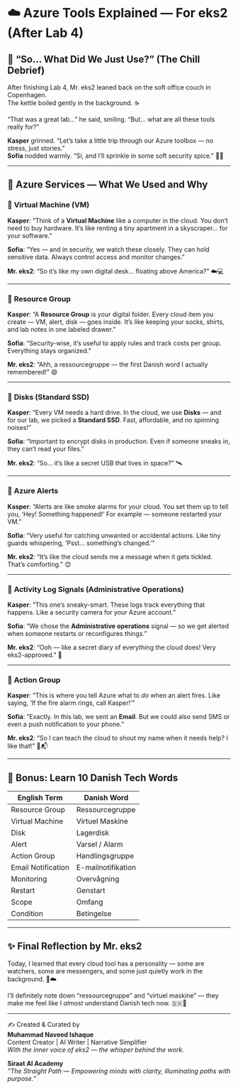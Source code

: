 # ☁️ Azure Tools Explained — For eks2 (After Lab 4)

## 💬 “So… What Did We Just Use?” (The Chill Debrief)

After finishing Lab 4, Mr. eks2 leaned back on the soft office couch in Copenhagen.  
The kettle boiled gently in the background. ☕️

“That was a great lab…” he said, smiling. “But… what are all these tools really for?”

**Kasper** grinned. “Let’s take a little trip through our Azure toolbox — no stress, just stories.”  
**Sofia** nodded warmly. “Sí, and I’ll sprinkle in some soft security spice.” 🧂🔐

---

## 🔧 Azure Services — What We Used and Why

### 🔹 **Virtual Machine (VM)**

**Kasper**: “Think of a **Virtual Machine** like a computer in the cloud. You don’t need to buy hardware. It’s like renting a tiny apartment in a skyscraper… for your software.”

**Sofia**: “Yes — and in security, we watch these closely. They can hold sensitive data. Always control access and monitor changes.”

**Mr. eks2**: “So it’s like my own digital desk… floating above America?” ☁️💻

---

### 🔹 **Resource Group**

**Kasper**: “A **Resource Group** is your digital folder. Every cloud item you create — VM, alert, disk — goes inside. It’s like keeping your socks, shirts, and lab notes in one labeled drawer.”

**Sofia**: “Security-wise, it’s useful to apply rules and track costs per group. Everything stays organized.”

**Mr. eks2**: “Ahh, a ressourcegruppe — the first Danish word I actually remembered!” 😄

---

### 🔹 **Disks (Standard SSD)**

**Kasper**: “Every VM needs a hard drive. In the cloud, we use **Disks** — and for our lab, we picked a **Standard SSD**. Fast, affordable, and no spinning noises!”

**Sofia**: “Important to encrypt disks in production. Even if someone sneaks in, they can’t read your files.”

**Mr. eks2**: “So… it’s like a secret USB that lives in space?” 🛰️

---

### 🔹 **Azure Alerts**

**Kasper**: “Alerts are like smoke alarms for your cloud. You set them up to tell you, ‘Hey! Something happened!’ For example — someone restarted your VM.”

**Sofia**: “Very useful for catching unwanted or accidental actions. Like tiny guards whispering, ‘Psst… something’s changed.’”

**Mr. eks2**: “It’s like the cloud sends me a message when it gets tickled. That’s comforting.” 😊

---

### 🔹 **Activity Log Signals (Administrative Operations)**

**Kasper**: “This one’s sneaky-smart. These logs track everything that happens. Like a security camera for your Azure account.”

**Sofia**: “We chose the **Administrative operations** signal — so we get alerted when someone restarts or reconfigures things.”

**Mr. eks2**: “Ooh — like a secret diary of everything the cloud does! Very eks2-approved.” 📓

---

### 🔹 **Action Group**

**Kasper**: “This is where you tell Azure what to *do* when an alert fires. Like saying, ‘If the fire alarm rings, call Kasper!’”

**Sofia**: “Exactly. In this lab, we sent an **Email**. But we could also send SMS or even a push notification to your phone.”

**Mr. eks2**: “So I can teach the cloud to shout my name when it needs help? I like that!” 🔔📬

---

## 📘 Bonus: Learn 10 Danish Tech Words

| English Term           | Danish Word           |
|------------------------|-----------------------|
| Resource Group         | Ressourcegruppe       |
| Virtual Machine        | Virtuel Maskine       |
| Disk                   | Lagerdisk             |
| Alert                  | Varsel / Alarm        |
| Action Group           | Handlingsgruppe       |
| Email Notification     | E-mailnotifikation     |
| Monitoring             | Overvågning           |
| Restart                | Genstart              |
| Scope                  | Omfang                |
| Condition              | Betingelse            |

---

## ✨ Final Reflection by Mr. eks2

Today, I learned that every cloud tool has a personality — some are watchers, some are messengers, and some just quietly work in the background. 🧠☁️

I’ll definitely note down “ressourcegruppe” and “virtuel maskine” — they make me feel like I *almost* understand Danish tech now. 🇩🇰💙

---

✍️ Created & Curated by  
**Muhammad Naveed Ishaque**  
Content Creator | AI Writer | Narrative Simplifier  
_With the inner voice of eks2 — the whisper behind the work._

**Siraat AI Academy**  
_“The Straight Path — Empowering minds with clarity, illuminating paths with purpose.”_

